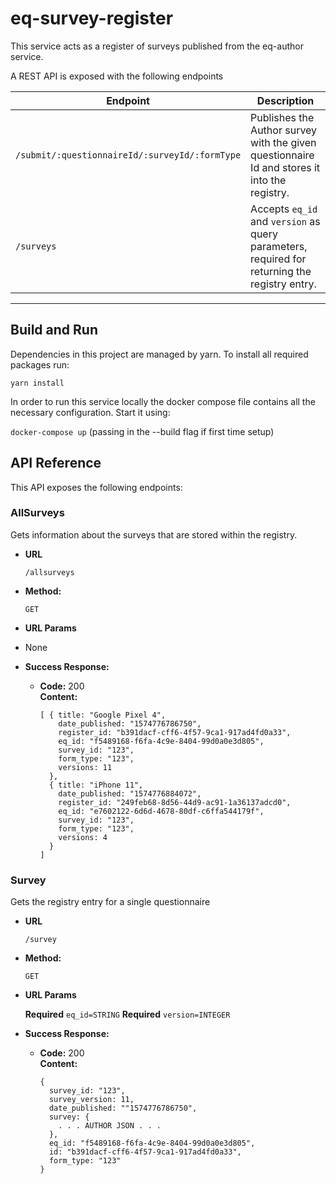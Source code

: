 # eq-survey-register

This service acts as a register of surveys published from the eq-author service.

A REST API is exposed with the following endpoints

| Endpoint                                       | Description                                                                                   |
| ---------------------------------------------- | --------------------------------------------------------------------------------------------- |
| `/submit/:questionnaireId/:surveyId/:formType` | Publishes the Author survey with the given questionnaire Id and stores it into the registry.  |
| `/surveys`                                     | Accepts `eq_id` and `version` as query parameters, required for returning the registry entry. |

---

## Build and Run

Dependencies in this project are managed by yarn. To install all required packages run:

`yarn install`

In order to run this service locally the docker compose file contains all the necessary configuration. Start it using:

`docker-compose up` (passing in the --build flag if first time setup)

## API Reference

This API exposes the following endpoints:

### AllSurveys

Gets information about the surveys that are stored within the registry.

- **URL**

  `/allsurveys`

- **Method:**

  `GET`

- **URL Params**

* None

- **Success Response:**

  - **Code:** 200 <br />
    **Content:**
    ```
    [ { title: "Google Pixel 4",
        date_published: "1574776786750",
        register_id: "b391dacf-cff6-4f57-9ca1-917ad4fd0a33",
        eq_id: "f5489168-f6fa-4c9e-8404-99d0a0e3d805",
        survey_id: "123",
        form_type: "123",
        versions: 11
      },
      { title: "iPhone 11",
        date_published: "1574776884072",
        register_id: "249feb68-8d56-44d9-ac91-1a36137adcd0",
        eq_id: "e7602122-6d6d-4678-80df-c6ffa544179f",
        survey_id: "123",
        form_type: "123",
        versions: 4
      }
    ]
    ```

### Survey

Gets the registry entry for a single questionnaire

- **URL**

  `/survey`

- **Method:**

  `GET`

- **URL Params**

  **Required** `eq_id=STRING`
  **Required** `version=INTEGER`

- **Success Response:**

  - **Code:** 200 <br />
    **Content:**
    ```
    {
      survey_id: "123",
      survey_version: 11,
      date_published: ""1574776786750",
      survey: {
        . . . AUTHOR JSON . . .
      },
      eq_id: "f5489168-f6fa-4c9e-8404-99d0a0e3d805",
      id: "b391dacf-cff6-4f57-9ca1-917ad4fd0a33",
      form_type: "123"
    }
    ```
